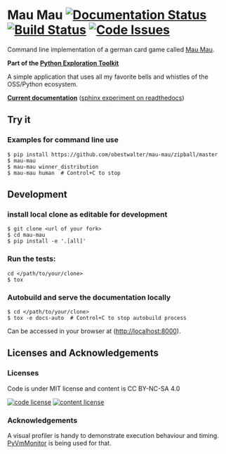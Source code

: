 # Mau Mau [![Documentation Status](https://readthedocs.org/projects/mau-mau/badge/?version=latest)](http://mau-mau.readthedocs.org/en/latest/?badge=latest) [![Build Status](https://travis-ci.org/obestwalter/mau-mau.svg?branch=master)](https://travis-ci.org/obestwalter/mau-mau) [![Code Issues](https://www.quantifiedcode.com/api/v1/project/663c550f107844aa842b4ce5e02883c4/badge.svg)](https://www.quantifiedcode.com/app/project/663c550f107844aa842b4ce5e02883c4)

Command line implementation of a german card game called [Mau Mau](https://goo.gl/Am29SF).

**Part of the [Python Exploration Toolkit](https://github.com/obestwalter/pet)**

A simple application that uses all my favorite bells and whistles of the OSS/Python ecosystem.

**[Current documentation](http://obestwalter.github.io/mau-mau/)** ([sphinx experiment on readthedocs](http://mau-mau.readthedocs.org/en/doc-with-sphinx/))

## Try it

### Examples for command line use

    $ pip install https://github.com/obestwalter/mau-mau/zipball/master
    $ mau-mau
    $ mau-mau winner_distribution
    $ mau-mau human  # Control+C to stop

## Development

### install local clone as editable for development

    $ git clone <url of your fork>
    $ cd mau-mau
    $ pip install -e '.[all]'

### Run the tests:

    cd </path/to/your/clone>
    $ tox
    
### Autobuild and serve the documentation locally 

    $ cd </path/to/your/clone>
    $ tox -e docs-auto  # Control+C to stop autobuild process

Can be accessed in your browser at ([http://localhost:8000](http://localhost:8000)).
    
## Licenses and Acknowledgements

### Licenses

Code is under MIT license and content is CC BY-NC-SA 4.0

[![code license](https://upload.wikimedia.org/wikipedia/commons/thumb/0/0b/License_icon-mit-2.svg/32px-License_icon-mit-2.svg.png)](http://opensource.org/licenses/mit-license.php) [![content license](https://i.creativecommons.org/l/by-nc-sa/4.0/88x31.png)](http://creativecommons.org/licenses/by-nc-sa/4.0/)

### Acknowledgements

A visual profiler is handy to demonstrate execution behaviour and timing. [PyVmMonitor](http://pyvmmonitor.com) is being used for that.
